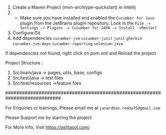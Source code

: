 1. Create a Maven Project (mvn-archtype-quickstart) in Intellij
2. - Make sure you have installed and enabled the `Cucumber for Java` plugin from the 
     JetBrains plugin repository. Look in the 
     `File -> Settings -> Plugins -> Cucumber for JAVA -> Install ->Restart`
2. Configure Git
3. Add dependencies
        `cucumber-jvm`
        `cucumber-junit`
        `junit`
        `gherkin`
        `cucumber-jvm-deps`
        `cucumber-reporting`
        `selenium-java`
   
If dependencies not found, right click on pom.xml and Reload the project

Project Structure :
1. Src/main/java -> pages, utils, base, configs
2. Src/test/java -> test files
3. Src/test/resources ->feature files

############################################################################

For Enquiries or trainings, Please email me at `janardhan.reddy75@gmail.com`

Please Support me by starring the project

For More Info, Visit https://ashtasol.com/

